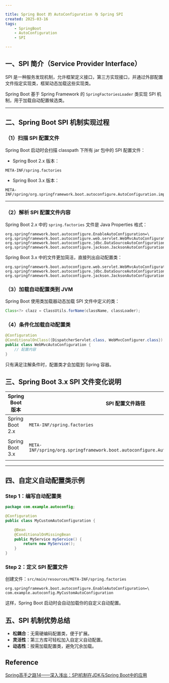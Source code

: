 ```yaml
---

title: Spring Boot 的 AutoConfiguration 与 Spring SPI
created: 2025-03-16
tags:
    - SpringBoot
    - AutoConfiguration
    - SPI

---
```


## 一、SPI 简介（Service Provider Interface）

SPI 是一种服务发现机制，允许框架定义接口，第三方实现接口，并通过外部配置文件指定实现类，框架动态加载这些实现类。

Spring Boot 基于 Spring Framework 的 `SpringFactoriesLoader` 类实现 SPI 机制，用于加载自动配置候选类。

---

## 二、Spring Boot SPI 机制实现过程

### （1）扫描 SPI 配置文件

Spring Boot 启动时会扫描 classpath 下所有 jar 包中的 SPI 配置文件：

- Spring Boot 2.x 版本：

```properties
META-INF/spring.factories
```

- Spring Boot 3.x 版本：

```properties
META-INF/spring/org.springframework.boot.autoconfigure.AutoConfiguration.imports
```

---

### （2）解析 SPI 配置文件内容

Spring Boot 2.x 中的 `spring.factories` 文件是 Java Properties 格式：

```properties
org.springframework.boot.autoconfigure.EnableAutoConfiguration=\
org.springframework.boot.autoconfigure.web.servlet.WebMvcAutoConfiguration,\
org.springframework.boot.autoconfigure.jdbc.DataSourceAutoConfiguration,\
org.springframework.boot.autoconfigure.jackson.JacksonAutoConfiguration
```

Spring Boot 3.x 中的文件更加简洁，直接列出自动配置类：

```properties
org.springframework.boot.autoconfigure.web.servlet.WebMvcAutoConfiguration
org.springframework.boot.autoconfigure.jdbc.DataSourceAutoConfiguration
org.springframework.boot.autoconfigure.jackson.JacksonAutoConfiguration
```

### （3）加载自动配置类到 JVM

Spring Boot 使用类加载器动态加载 SPI 文件中定义的类：

```java
Class<?> clazz = ClassUtils.forName(className, classLoader);
```

### （4）条件化加载自动配置类

```java
@Configuration
@ConditionalOnClass({DispatcherServlet.class, WebMvcConfigurer.class})
public class WebMvcAutoConfiguration {
    // 配置内容
}
```

只有满足注解条件时，配置类才会加载到 Spring 容器。

## 三、Spring Boot 3.x SPI 文件变化说明

|Spring Boot 版本|SPI 配置文件路径|文件格式|
|---|---|---|
|Spring Boot 2.x|`META-INF/spring.factories`|Properties 文件|
|Spring Boot 3.x|`META-INF/spring/org.springframework.boot.autoconfigure.AutoConfiguration.imports`|简单类名列表，每行一个类|

---

## 四、自定义自动配置类示例

### Step 1：编写自动配置类

```java
package com.example.autoconfig;

@Configuration
public class MyCustomAutoConfiguration {

    @Bean
    @ConditionalOnMissingBean
    public MyService myService() {
        return new MyService();
    }
}
```

### Step 2：定义 SPI 配置文件

创建文件：`src/main/resources/META-INF/spring.factories`

```properties
org.springframework.boot.autoconfigure.EnableAutoConfiguration=\
com.example.autoconfig.MyCustomAutoConfiguration
```

这样，Spring Boot 启动时会自动加载你的自定义自动配置。

## 五、SPI 机制优势总结

- **松耦合**：无需硬编码配置类，便于扩展。
- **灵活性**：第三方库可轻松加入自定义自动配置。
- **动态性**：按需加载配置类，避免冗余加载。

## Reference

[Spring高手之路14——深入浅出：SPI机制在JDK与Spring Boot中的应用](https://developer.aliyun.com/article/1327091)
